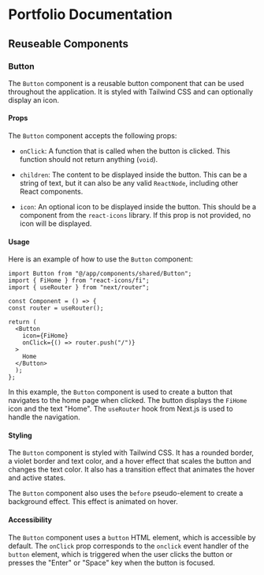 # Portfolio Documentation

## Reuseable Components

### Button

The `Button` component is a reusable button component that can be used throughout the application. It is styled with Tailwind CSS and can optionally display an icon.

#### Props

The `Button` component accepts the following props:

- `onClick`: A function that is called when the button is clicked. This function should not return anything (`void`).

- `children`: The content to be displayed inside the button. This can be a string of text, but it can also be any valid `ReactNode`, including other React components.

- `icon`: An optional icon to be displayed inside the button. This should be a component from the `react-icons` library. If this prop is not provided, no icon will be displayed.

#### Usage

Here is an example of how to use the `Button` component:

```
import Button from "@/app/components/shared/Button";
import { FiHome } from "react-icons/fi";
import { useRouter } from "next/router";

const Component = () => {
const router = useRouter();

return (
  <Button
    icon={FiHome}
    onClick={() => router.push("/")}
  >
    Home
  </Button>
  );
};
```

In this example, the `Button` component is used to create a button that navigates to the home page when clicked. The button displays the `FiHome` icon and the text "Home". The `useRouter` hook from Next.js is used to handle the navigation.

#### Styling

The `Button` component is styled with Tailwind CSS. It has a rounded border, a violet border and text color, and a hover effect that scales the button and changes the text color. It also has a transition effect that animates the hover and active states.

The `Button` component also uses the `before` pseudo-element to create a background effect. This effect is animated on hover.

#### Accessibility

The `Button` component uses a `button` HTML element, which is accessible by default. The `onClick` prop corresponds to the `onclick` event handler of the `button` element, which is triggered when the user clicks the button or presses the "Enter" or "Space" key when the button is focused.
